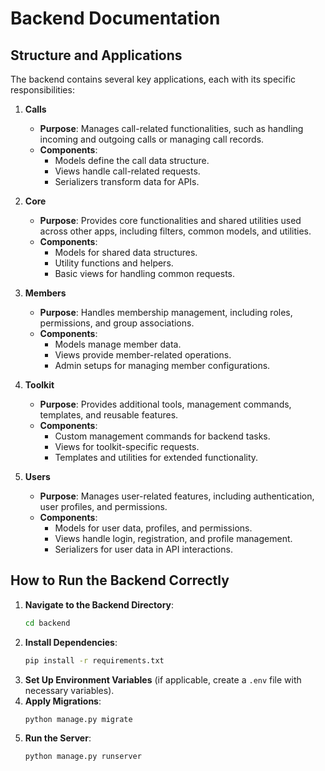 
# Backend Documentation

## Structure and Applications
The backend contains several key applications, each with its specific responsibilities:

1. **Calls**
   - **Purpose**: Manages call-related functionalities, such as handling incoming and outgoing calls or managing call records.
   - **Components**:
     - Models define the call data structure.
     - Views handle call-related requests.
     - Serializers transform data for APIs.

2. **Core**
   - **Purpose**: Provides core functionalities and shared utilities used across other apps, including filters, common models, and utilities.
   - **Components**:
     - Models for shared data structures.
     - Utility functions and helpers.
     - Basic views for handling common requests.

3. **Members**
   - **Purpose**: Handles membership management, including roles, permissions, and group associations.
   - **Components**:
     - Models manage member data.
     - Views provide member-related operations.
     - Admin setups for managing member configurations.

4. **Toolkit**
   - **Purpose**: Provides additional tools, management commands, templates, and reusable features.
   - **Components**:
     - Custom management commands for backend tasks.
     - Views for toolkit-specific requests.
     - Templates and utilities for extended functionality.

5. **Users**
   - **Purpose**: Manages user-related features, including authentication, user profiles, and permissions.
   - **Components**:
     - Models for user data, profiles, and permissions.
     - Views handle login, registration, and profile management.
     - Serializers for user data in API interactions.

## How to Run the Backend Correctly
1. **Navigate to the Backend Directory**:
   ```bash
   cd backend
   ```
2. **Install Dependencies**:
   ```bash
   pip install -r requirements.txt
   ```
3. **Set Up Environment Variables** (if applicable, create a `.env` file with necessary variables).
4. **Apply Migrations**:
   ```bash
   python manage.py migrate
   ```
5. **Run the Server**:
   ```bash
   python manage.py runserver
   ```
